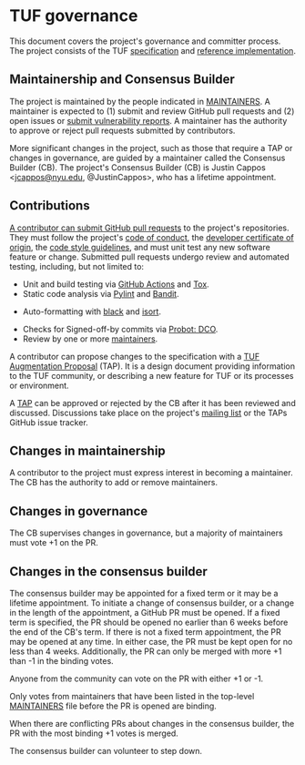 # TUF governance
This document covers the project's governance and committer process.  The
project consists of the TUF
[specification](https://github.com/theupdateframework/specification) and
[reference implementation](https://github.com/theupdateframework/tuf).

## Maintainership and Consensus Builder
The project is maintained by the people indicated in
[MAINTAINERS](MAINTAINERS.txt).  A maintainer is expected to (1) submit and
review GitHub pull requests and (2) open issues or [submit vulnerability
reports](https://github.com/theupdateframework/tuf#security-issues-and-bugs).
A maintainer has the authority to approve or reject pull requests submitted by
contributors.    

More significant changes in the project, such as those that require a TAP or
changes in governance, are guided by a maintainer called the Consensus 
Builder (CB).  The project's Consensus Builder (CB) is Justin Cappos 
<jcappos@nyu.edu, @JustinCappos>, who has a lifetime appointment.

## Contributions
[A contributor can submit GitHub pull
requests](CONTRIBUTORS.rst)
to the project's repositories.  They must follow the project's [code of
conduct](CODE-OF-CONDUCT.md), the [developer certificate of
origin](https://developercertificate.org/), the [code style
guidelines](https://github.com/secure-systems-lab/code-style-guidelines), and
must unit test any new software feature or change.  Submitted pull requests
undergo review and automated testing, including, but not limited to:

* Unit and build testing via [GitHub Actions](https://github.com/theupdateframework/tuf/actions) and
[Tox](https://tox.readthedocs.io/en/latest/).
* Static code analysis via [Pylint](https://www.pylint.org/) and
[Bandit](https://wiki.openstack.org/wiki/Security/Projects/Bandit).
- Auto-formatting with [black](https://black.readthedocs.io/) and
[isort](https://pycqa.github.io/isort/).
* Checks for Signed-off-by commits via [Probot: DCO](https://github.com/probot/dco).
* Review by one or more
[maintainers](MAINTAINERS.txt).

A contributor can propose changes to the specification with a [TUF Augmentation
Proposal](https://github.com/theupdateframework/taps) (TAP).  It is a design
document providing information to the TUF community, or describing a new
feature for TUF or its processes or environment.

A [TAP](TAP.rst) can be approved or rejected by the CB after it has been reviewed and
discussed.  Discussions take place on the project's [mailing
list](https://groups.google.com/forum/?fromgroups#!forum/theupdateframework) or
the TAPs GitHub issue tracker.

## Changes in maintainership

A contributor to the project must express interest in becoming a maintainer.
The CB has the authority to add or remove maintainers.

## Changes in governance

The CB supervises changes in governance, but a majority of maintainers must vote +1 on the PR.  

## Changes in the consensus builder

The consensus builder may be appointed for a fixed term or it may be a lifetime appointment.  To initiate a change of consensus builder, or a change in the length of the appointment,  a GitHub PR must be opened.  If a fixed term is specified, the PR should be opened no earlier than 6 weeks before the end of the CB's term. If there is not a fixed term appointment, the PR may be opened at any time.  In either case, the PR must be kept open for no less than 4 weeks.  Additionally, the PR can only be merged with more +1 than -1 in the binding votes.

Anyone from the community can vote on the PR with either +1 or -1.

Only votes from maintainers that have been listed in the top-level [MAINTAINERS](MAINTAINERS.txt) file before the PR is opened are binding.

When there are conflicting PRs about changes in the consensus builder, the PR with the most binding +1 votes is merged.

The consensus builder can volunteer to step down.
